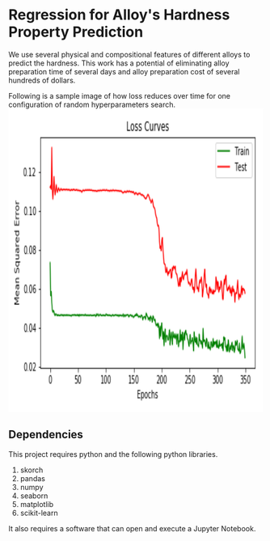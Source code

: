 # Regression for Alloy's Hardness Property Prediction
We use several physical and compositional features of different alloys to predict the hardness. This work has a potential of eliminating alloy preparation time of several days and alloy preparation cost of several hundreds of dollars. <br>

Following is a sample image of how loss reduces over time for one configuration of random hyperparameters search.
<img src="https://github.com/being-aerys/Regression_to_Predict_Alloy_Hardness/blob/master/plots/train_and_test_loss_485.png" width="700" height="600">

## Dependencies
This project requires python and the following python libraries.
1. skorch
2. pandas
3. numpy
4. seaborn
5. matplotlib
6. scikit-learn

It also requires a software that can open and execute a Jupyter Notebook.
